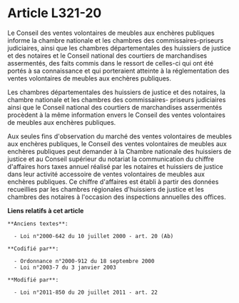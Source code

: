 # Article L321-20

Le Conseil des ventes volontaires de meubles aux enchères publiques informe la chambre nationale et les chambres des
commissaires-priseurs judiciaires, ainsi que les chambres départementales des huissiers de justice et des notaires et le
Conseil national des courtiers de marchandises assermentés, des faits commis dans le ressort de celles-ci qui ont été portés
à sa connaissance et qui porteraient atteinte à la réglementation des ventes volontaires de meubles aux enchères publiques.

Les chambres départementales des huissiers de justice et des notaires, la chambre nationale et les chambres des commissaires-
priseurs judiciaires ainsi que le Conseil national des courtiers de marchandises assermentés procèdent à la même information
envers le Conseil des ventes volontaires de meubles aux enchères publiques.

Aux seules fins d'observation du marché des ventes volontaires de meubles aux enchères publiques, le Conseil des ventes
volontaires de meubles aux enchères publiques peut demander à la Chambre nationale des huissiers de justice et au Conseil
supérieur du notariat la communication du chiffre d'affaires hors taxes annuel réalisé par les notaires et huissiers de
justice dans leur activité accessoire de ventes volontaires de meubles aux enchères publiques. Ce chiffre d'affaires est
établi à partir des données recueillies par les chambres régionales d'huissiers de justice et les chambres des notaires à
l'occasion des inspections annuelles des offices.

**Liens relatifs à cet article**

	**Anciens textes**:

	  - Loi n°2000-642 du 10 juillet 2000 - art. 20 (Ab)

	**Codifié par**:

	  - Ordonnance n°2000-912 du 18 septembre 2000
	  - Loi n°2003-7 du 3 janvier 2003

	**Modifié par**:

	  - Loi n°2011-850 du 20 juillet 2011 - art. 22
